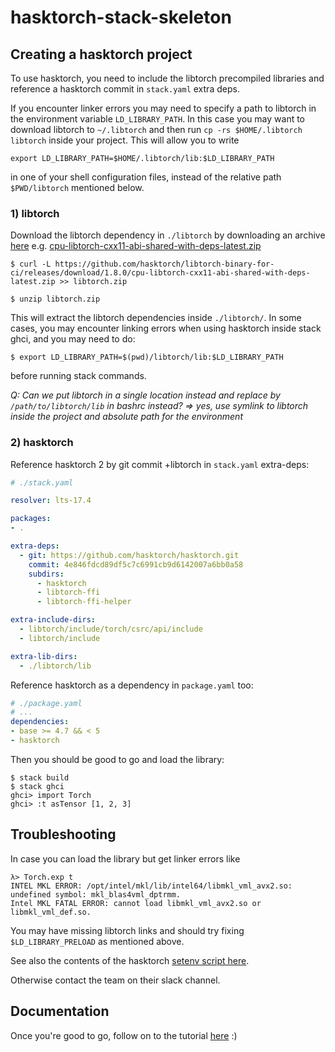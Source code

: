 # hasktorch-stack-skeleton

[1]:https://github.com/hasktorch/libtorch-binary-for-ci/releases
[2]:https://github.com/hasktorch/libtorch-binary-for-ci/releases/download/1.8.0/cpu-libtorch-cxx11-abi-shared-with-deps-latest.zip


[tutorial]:https://htmlpreview.github.io/?https://raw.githubusercontent.com/mcwitt/hasktorch/tutorial-tintin/website/tutorial/01-getting-started.html

[setenv]:https://github.com/hasktorch/hasktorch/blob/master/setenv

## Creating a hasktorch project

To use hasktorch, you need to include the libtorch precompiled libraries and reference a hasktorch commit in `stack.yaml` extra deps. 

If you encounter linker errors you may need to specify a path to libtorch in the environment variable `LD_LIBRARY_PATH`. In this case you may want to download libtorch to `~/.libtorch` and then run `cp -rs $HOME/.libtorch libtorch` inside your project. This will allow you to write
```
export LD_LIBRARY_PATH=$HOME/.libtorch/lib:$LD_LIBRARY_PATH
```
in one of your shell configuration files, instead of the relative path `$PWD/libtorch` mentioned below.



### 1) libtorch 

Download the libtorch dependency in `./libtorch` by downloading
an archive [here][1] e.g. 
[cpu-libtorch-cxx11-abi-shared-with-deps-latest.zip][2]

```
$ curl -L https://github.com/hasktorch/libtorch-binary-for-ci/releases/download/1.8.0/cpu-libtorch-cxx11-abi-shared-with-deps-latest.zip >> libtorch.zip

$ unzip libtorch.zip
```
This will extract the libtorch dependencies inside `./libtorch/`. In some cases, you may encounter linking errors when using hasktorch inside stack ghci, and you may need to do:

```
$ export LD_LIBRARY_PATH=$(pwd)/libtorch/lib:$LD_LIBRARY_PATH
```
before running stack commands. 

_Q: Can we put libtorch in a single location instead and replace by `/path/to/libtorch/lib` in bashrc instead? => yes, use symlink to libtorch inside the project and absolute path for the environment_

### 2) hasktorch

Reference hasktorch 2 by git commit +libtorch in `stack.yaml` extra-deps:

```yaml
# ./stack.yaml

resolver: lts-17.4

packages:
- . 

extra-deps:
  - git: https://github.com/hasktorch/hasktorch.git
    commit: 4e846fdcd89df5c7c6991cb9d6142007a6bb0a58
    subdirs:
      - hasktorch
      - libtorch-ffi
      - libtorch-ffi-helper

extra-include-dirs:
  - libtorch/include/torch/csrc/api/include
  - libtorch/include

extra-lib-dirs:
  - ./libtorch/lib
```

Reference hasktorch as a dependency in `package.yaml` too:

```yaml
# ./package.yaml 
# ...
dependencies:
- base >= 4.7 && < 5
- hasktorch
```

Then you should be good to go and load the library:

```
$ stack build
$ stack ghci
ghci> import Torch
ghci> :t asTensor [1, 2, 3]
```

## Troubleshooting

In case you can load the library but get linker errors like 

```
λ> Torch.exp t
INTEL MKL ERROR: /opt/intel/mkl/lib/intel64/libmkl_vml_avx2.so: undefined symbol: mkl_blas4vml_dptrmm.
Intel MKL FATAL ERROR: cannot load libmkl_vml_avx2.so or libmkl_vml_def.so.
```
You may have missing libtorch links and should try fixing `$LD_LIBRARY_PRELOAD` as mentioned above. 

See also the contents of the hasktorch [setenv script here][setenv].

Otherwise contact the team on their slack channel.

## Documentation

Once you're good to go, follow on to the tutorial [here][tutorial] :)

